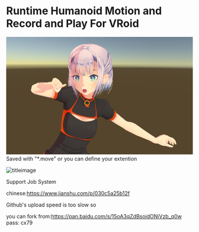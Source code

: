 # Runtime Humanoid Motion and  Record and Play For VRoid
![titleimage](https://github.com/superowner/Humanoid-Motion-Record-and-Play-For-VRoid/blob/master/derger.png?raw=true)
Saved with "*.move" or you can define your extention


![titleimage](https://github.com/superowner/Humanoid-Motion-Record-and-Play-For-VRoid/blob/master/kjk.png?raw=true)

Support Job System

chinese:https://www.jianshu.com/p/030c5a25b12f

Github's upload speed is too slow so

you can fork from:https://pan.baidu.com/s/15oA3qZdBsoidONiVzb_q0w  pass: cx79

